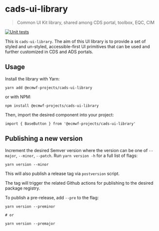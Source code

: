 # cads-ui-library

> Common UI Kit library, shared among CDS portal, toolbox, EQC, CIM

<p>
  <a href="https://github.com/ecmwf-projects/cads-ui-library/actions" target="_blank">
    <img alt="Unit tests" src="https://github.com/ecmwf-projects/cads-ui-library/workflows/Test/badge.svg" />
  </a>  
</p>

This is `cads-ui-library`. The aim of this UI library is to provide a set of styled and un-styled, accessible-first UI primitives that can be used and further customized in CDS and ADS portals.

## Usage

Install the library with Yarn:

```shell
yarn add @ecmwf-projects/cads-ui-library
```

or with NPM:

```shell
npm install @ecmwf-projects/cads-ui-library
```

Then, import the desired component into your project:

```shell
import { BaseButton } from '@ecmwf-projects/cads-ui-library'
```

## Publishing a new version

Increment the desired Semver version where the version can be one of `--major`, `--minor`, `--patch`. Run `yarn version -h` for a full list of flags:

```shell
yarn version --minor
```

This will also publish a release tag via `postversion` script.

The tag will trigger the related Github actions for publishing to the desired package registry.

To publish a pre-release, add `--pre` to the flag:

```shell
yarn version --preminor

# or

yarn version --premajor
```

